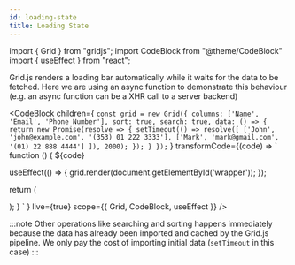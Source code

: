 ```yaml
---
id: loading-state
title: Loading State
---
```


import { Grid } from "gridjs";
import CodeBlock from "@theme/CodeBlock"
import { useEffect } from "react";

Grid.js renders a loading bar automatically while it waits for the data to be fetched. Here we are using an async 
function to demonstrate this behaviour (e.g. an async function can be a XHR call to a server backend)

<CodeBlock children={
`
const grid = new Grid({
  columns: ['Name', 'Email', 'Phone Number'],
  sort: true,
  search: true,
  data: () => {
    return new Promise(resolve => {
      setTimeout(() =>
        resolve([
          ['John', 'john@example.com', '(353) 01 222 3333'],
          ['Mark', 'mark@gmail.com', '(01) 22 888 4444']
        ]), 2000);
    });
  }
});
`
}
 transformCode={(code) => 
`
function () {
  ${code}
  
  useEffect(() => {
    grid.render(document.getElementById('wrapper'));
  });
  
  return (
    <div id="wrapper" />
  );
}
`
} live={true} scope={{ Grid, CodeBlock, useEffect }} />

:::note
Other operations like searching and sorting happens immediately because the data has already been imported and cached
by the Grid.js pipeline. We only pay the cost of importing initial data (`setTimeout` in this case)
:::
